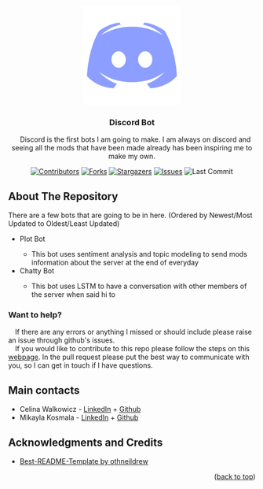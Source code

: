 <div id="top"></div>

<!-- Twitter, Discord, Twitch, and Youtube Logo -->
<br />
<div align="center">
  <img src="/images/Discord.png" alt="Logo" width="200" height="200">


<h3 align="center">Discord Bot</h3>

  <p align="center">
    &emsp;Discord is the first bots I am going to make. I am always on discord and seeing all the mods that have been made already has been inspiring me to make my own.
</br> 

<!-- PROJECT SHIELDS -->
[![Contributors][contributors-shield]][contributors-url]
[![Forks][forks-shield]][forks-url]
[![Stargazers][stars-shield]][stars-url]
[![Issues][issues-shield]][issues-url]
![Last Commit][last-commit-shield]
<!--[![LinkedIn][linkedin-shield]][linkedin-url]-->
  </p>

<!-- ABOUT THE REPO -->
<h2 align="left">About The Repository</h2>
<p align="left">
    There are a few bots that are going to be in here. (Ordered by Newest/Most Updated to Oldest/Least Updated)
    <ul>
    <li align="left">Plot Bot</li>
      <ul>  
        <li align="left">This bot uses sentiment analysis and topic modeling to send mods information about the server at the end of everyday</li>
      </ul>  
    <li align="left">Chatty Bot</li>
        <ul> 
        <li align="left">This bot uses LSTM to have a conversation with other members of the server when said hi to</li>
        </ul>
    </ul>
</p>

<h3 align="left">Want to help?</h3>
<p align="left">
  &emsp;If there are any errors or anything I missed or should include please raise an issue through github's issues.</br>
  &emsp;If you would like to contribute to this repo please follow the steps on this <a href="https://www.dataschool.io/how-to-contribute-on-github/">webpage</a>. In the pull request please put the best way to communicate with you, so I can get in touch if I have questions.
</p>

<!-- CONTACTS -->
<h2 align="left">Main contacts</h2>
<p align="left">
<ul>
  <li align="left">Celina Walkowicz - <a href="https://www.linkedin.com/in/celina-walkowicz/">LinkedIn</a> + <a href="https://github.com/CelinaWalkowicz">Github</a>
  <li align="left">Mikayla Kosmala - <a href="https://www.linkedin.com/in/mikayla-kosmala/">LinkedIn</a> + <a href="https://github.com/Mikaykay">Github</a></li>
</ul>
</p>

<!-- LICENSE 
<h2 align="left">License</h2>
<p align="left">
Distributed under the MIT License. See `LICENSE.txt` for more information.
</p>
-->

<!-- ACKNOWLEDGMENTS -->
<h2 align="left">Acknowledgments and Credits</h2>
<ul>
  <li align="left"><a href="https://github.com/othneildrew/Best-README-Template">Best-README-Template by othneildrew</a></li>
</ul>
<p align="right">(<a href="#top">back to top</a>)</p>

<!-- MARKDOWN LINKS & IMAGES -->
<!-- https://www.markdownguide.org/basic-syntax/#reference-style-links -->
[contributors-shield]: https://img.shields.io/github/contributors/Bots-by-C-and-M/Discord.svg?style=for-the-badge
[contributors-url]: https://github.com/Bots-by-C-and-M/Discord/graphs/contributors
[forks-shield]: https://img.shields.io/github/forks/Bots-by-C-and-M/Discord.svg?style=for-the-badge
[forks-url]: https://github.com/Bots-by-C-and-M/Discord/network/members
[stars-shield]: https://img.shields.io/github/stars/Bots-by-C-and-M/Discord.svg?style=for-the-badge
[stars-url]: https://github.com/Bots-by-C-and-M/Discord/stargazers
[issues-shield]: https://img.shields.io/github/issues/Bots-by-C-and-M/Discord.svg?style=for-the-badge
[issues-url]: https://github.com/Bots-by-C-and-M/Discord/issues
[last-commit-shield]: https://img.shields.io/github/last-commit/Bots-by-C-and-M/Discord.svg?style=for-the-badge
